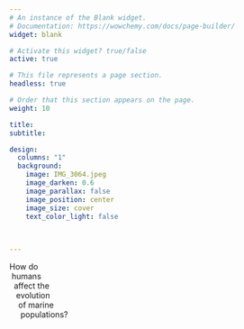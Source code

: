 ```yaml
---
# An instance of the Blank widget.
# Documentation: https://wowchemy.com/docs/page-builder/
widget: blank

# Activate this widget? true/false
active: true

# This file represents a page section.
headless: true

# Order that this section appears on the page.
weight: 10

title:
subtitle:

design:
  columns: "1"
  background:
    image: IMG_3064.jpeg
    image_darken: 0.6
    image_parallax: false
    image_position: center
    image_size: cover
    text_color_light: false
  

  
---
```

<div class="overlay-text" >
  <div class="think-bigger" >
  How do<br/>&nbsp;humans<br/>&nbsp;&nbsp;affect the<br/>&nbsp;&nbsp;&nbsp;evolution<br/>&nbsp;&nbsp;&nbsp;&nbsp;of marine <br/>&nbsp;&nbsp;&nbsp;&nbsp;&nbsp;populations?
  </div>
</div>
